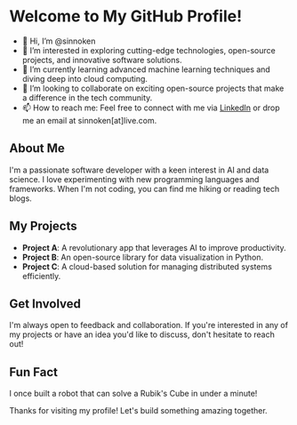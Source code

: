 # Welcome to My GitHub Profile!

- 👋 Hi, I’m @sinnoken
- 👀 I’m interested in exploring cutting-edge technologies, open-source projects, and innovative software solutions.
- 🌱 I’m currently learning advanced machine learning techniques and diving deep into cloud computing.
- 💞️ I’m looking to collaborate on exciting open-source projects that make a difference in the tech community.
- 📫 How to reach me: Feel free to connect with me via [LinkedIn](https://www.linkedin.com/in/sinnoken) or drop me an email at sinnoken[at]live.com.

## About Me

I'm a passionate software developer with a keen interest in AI and data science. I love experimenting with new programming languages and frameworks. When I'm not coding, you can find me hiking or reading tech blogs.

## My Projects

- **Project A**: A revolutionary app that leverages AI to improve productivity.
- **Project B**: An open-source library for data visualization in Python.
- **Project C**: A cloud-based solution for managing distributed systems efficiently.

## Get Involved

I'm always open to feedback and collaboration. If you're interested in any of my projects or have an idea you'd like to discuss, don't hesitate to reach out!

## Fun Fact

I once built a robot that can solve a Rubik's Cube in under a minute!

Thanks for visiting my profile! Let's build something amazing together.

<!---
sinnoken/sinnoken is a ✨ special ✨ repository because its `README.md` (this file) appears on your GitHub profile.
You can click the Preview link to take a look at your changes.
--->
